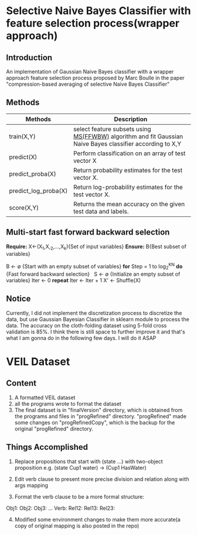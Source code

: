 # Selective Naive Bayes Classifier with feature selection process(wrapper approach)

## Introduction

An implementation of Gaussian Naive Bayes classifier with a wrapper approach feature selection process proposed by Marc Boulle 
in the paper "compression-based averaging of selective Naive Bayes Classifier" 


## Methods


Methods   | Description
-----------|----------------------------------------------
train(X,Y) | select feature subsets using [MS(FFWBW)](#multi-start-fast-forward-backward-selection) algorithm and fit Gaussian Naive Bayes classifier according to X,Y
predict(X) | Perform classification on an array of test vector X
predict_proba(X) | Return probability estimates for the test vector X.
predict_log_proba(X) | Return log-probability estimates for the test vector X.
score(X,Y) | Returns the mean accuracy on the given test data and labels.


## Multi-start fast forward backward selection

**Require:** X<-(X<sub>1</sub>,X,<sub>2</sub>,...,X<sub>k</sub>){Set of input variables}
**Ensure:** B{Best subset of variables}

B <- ∅ {Start with an empty subset of variables}
**for** Step = 1 to log<sub>2</sub><sup>KN</sup> **do**
   {Fast forward backward selection}
   S <- ∅ {Initialize an empty subset of variables}
   Iter <- 0
   **repeat**
   Iter <- Iter + 1
   X' <- Shuffle(X)

## Notice

Currently, I did not implement the discretization process to discretize the data, but use Gaussian Bayesian Classifier in sklearn module to process the data. The accuracy on the cloth-folding dataset using 5-fold cross validation is 85%. I think there is still space to
further improve it and that's what I am gonna do in the following few days. I will do it ASAP



# VEIL Dataset

## Content

1. A formatted VEIL dataset
2. all the programs wrote to format the dataset
3. The final dataset is in "finalVersion" directory, which is obtained from the programs and files in "progRefined" directory.
   "progRefined" made some changes on "progRefinedCopy", which is the backup for the original "progRefined" directory.  


## Things Accomplished

1. Replace propositions that start with (state ...) with two-object proposition e.g. (state Cup1 water)  ->  (Cup1 HasWater)

2. Edit verb clause to present more precise division and relation along with args mapping

3. Format the verb clause to be a more formal structure:

  Obj1:
  Obj2:
  Obj3:
  ...
  Verb:
  Rel12:
  Rel13:
  Rel23:


4. Modified some environment changes to make them more accurate(a copy of original mapping is also posted in the repo)

